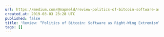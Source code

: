 ```yaml
---
url: https://medium.com/@mapmeld/review-politics-of-bitcoin-software-as-right-wing-extremism-e2f5584d4cd7?source=rss-f6542c4481e2------2
created_at: 2019-03-03 23:28 UTC
published: false
title: 'Review: “Politics of Bitcoin: Software as Right-Wing Extremism”'
tags: []
---
```



